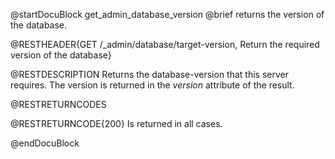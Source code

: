 
@startDocuBlock get_admin_database_version
@brief returns the version of the database.

@RESTHEADER{GET /_admin/database/target-version, Return the required version of the database}

@RESTDESCRIPTION
Returns the database-version that this server requires.
The version is returned in the *version* attribute of the result.

@RESTRETURNCODES

@RESTRETURNCODE{200}
Is returned in all cases.


@endDocuBlock

